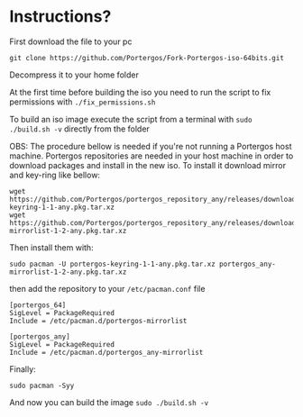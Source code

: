 # Instructions?
First download the file to your pc


`git clone https://github.com/Portergos/Fork-Portergos-iso-64bits.git`


Decompress it to your home folder

At the first time before building the iso you need to run the script to fix permissions with `./fix_permissions.sh`


To build an iso image execute the script from a terminal with
`sudo ./build.sh -v` directly from the folder

OBS: The procedure bellow is needed if you're not running a Portergos host machine. Portergos repositories are needed in your host machine in order to download packages and install in the new iso. To install it download mirror and key-ring like bellow:

```
wget https://github.com/Portergos/portergos_repository_any/releases/download/portergos_any/portergos-keyring-1-1-any.pkg.tar.xz
wget https://github.com/Portergos/portergos_repository_any/releases/download/portergos_any/portergos_any-mirrorlist-1-2-any.pkg.tar.xz
```
Then install them with:
```
sudo pacman -U portergos-keyring-1-1-any.pkg.tar.xz portergos_any-mirrorlist-1-2-any.pkg.tar.xz
```
then add the repository to your `/etc/pacman.conf` file
```
[portergos_64]
SigLevel = PackageRequired
Include = /etc/pacman.d/portergos-mirrorlist

[portergos_any]
SigLevel = PackageRequired
Include = /etc/pacman.d/portergos_any-mirrorlist
```

Finally:

```
sudo pacman -Syy
```

And now you can build the image 
`sudo ./build.sh -v`
